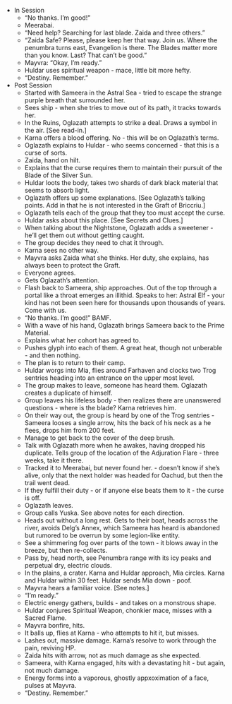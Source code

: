 - In Session
	- “No thanks. I’m good!”
	- Meerabai.
	- “Need help? Searching for last blade. Zaida and three others.”
	- “Zaida Safe? Please, please keep her that way. Join us. Where the penumbra turns east, Evangelion is there. The Blades matter more than you know. Last? That can’t be good.”
	- Mayvra: “Okay, I’m ready.”
	- Huldar uses spiritual weapon - mace, little bit more hefty.
	- “Destiny. Remember.”
- Post Session
	- Started with Sameera in the Astral Sea - tried to escape the strange purple breath that surrounded her.
	- Sees ship - when she tries to move out of its path, it tracks towards her.
	- In the Ruins, Oglazath attempts to strike a deal. Draws a symbol in the air. [See read-in.]
	- Karna offers a blood offering. No - this will be on Oglazath’s terms.
	- Oglazath explains to Huldar - who seems concerned - that this is a curse of sorts.
	- Zaida, hand on hilt.
	- Explains that the curse requires them to maintain their pursuit of the Blade of the Silver Sun.
	- Huldar loots the body, takes two shards of dark black material that seems to absorb light.
	- Oglazath offers up some explanations. [See Oglazath’s talking points. Add in that he is not interested in the Graft of Briccriu.]
	- Oglazath tells each of the group that they too must accept the curse.
	- Huldar asks about this place. [See Secrets and Clues.]
	- When talking about the Nightstone, Oglazath adds a sweetener - he’ll get them out without getting caught.
	- The group decides they need to chat it through.
	- Karna sees no other way.
	- Mayvra asks Zaida what she thinks. Her duty, she explains, has always been to protect the Graft.
	- Everyone agrees.
	- Gets Oglazath’s attention.
	- Flash back to Sameera, ship approaches. Out of the top through a portal like a throat emerges an illithid. Speaks to her: Astral Elf - your kind has not been seen here for thousands upon thousands of years. Come with us.
	- “No thanks. I’m good!” BAMF.
	- With a wave of his hand, Oglazath brings Sameera back to the Prime Material.
	- Explains what her cohort has agreed to.
	- Pushes glyph into each of them. A great heat, though not unberable - and then nothing.
	- The plan is to return to their camp.
	- Huldar worgs into Mia, flies around Farhaven and clocks two Trog sentries heading into an entrance on the upper most level.
	- The group makes to leave, someone has heard them. Oglazath creates a duplicate of himself.
	- Group leaves his lifeless body - then realizes there are unanswered questions - where is the blade? Karna retrieves him.
	- On their way out, the group is heard by one of the Trog sentries - Sameera looses a single arrow, hits the back of his neck as a he flees, drops him from 200 feet.
	- Manage to get back to the cover of the deep brush.
	- Talk with Oglazath more when he awakes, having dropped his duplicate. Tells group of the location of the Adjuration Flare - three weeks, take it there.
	- Tracked it to Meerabai, but never found her. - doesn’t know if she’s alive, only that the next holder was headed for Oachud, but then the trail went dead.
	- If they fulfill their duty - or if anyone else beats them to it - the curse is off.
	- Oglazath leaves.
	- Group calls Yuska. See above notes for each direction.
	- Heads out without a long rest. Gets to their boat, heads across the river, avoids Delg’s Annex, which Sameera has heard is abandoned but rumored to be overrun by some legion-like entity.
	- See a shimmering fog over parts of the town - it blows away in the breeze, but then re-collects.
	- Pass by, head north, see Penumbra range with its icy peaks and perpetual dry, electric clouds.
	- In the plains, a crater. Karna and Huldar approach, Mia circles. Karna and Huldar within 30 feet. Huldar sends Mia down - poof.
	- Mayvra hears a familiar voice. [See notes.]
	- “I’m ready.”
	- Electric energy gathers, builds - and takes on a monstrous shape.
	- Huldar conjures Spiritual Weapon, chonkier mace, misses with a Sacred Flame.
	- Mayvra bonfire, hits.
	- It balls up, flies at Karna - who attempts to hit it, but misses.
	- Lashes out, massive damage. Karna’s resolve to work through the pain, reviving HP.
	- Zaida hits with arrow, not as much damage as she expected.
	- Sameera, with Karna engaged, hits with a devastating hit - but again, not much damage.
	- Energy forms into a vaporous, ghostly appxoximation of a face, pulses at Mayvra.
	- “Destiny. Remember.”
